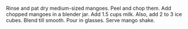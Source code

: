 Rinse and pat dry medium-sized mangoes. Peel and chop them. Add chopped mangoes in a blender jar.
Add 1.5 cups milk.
Also, add 2 to 3 ice cubes.
Blend till smooth.
Pour in glasses.
Serve mango shake.